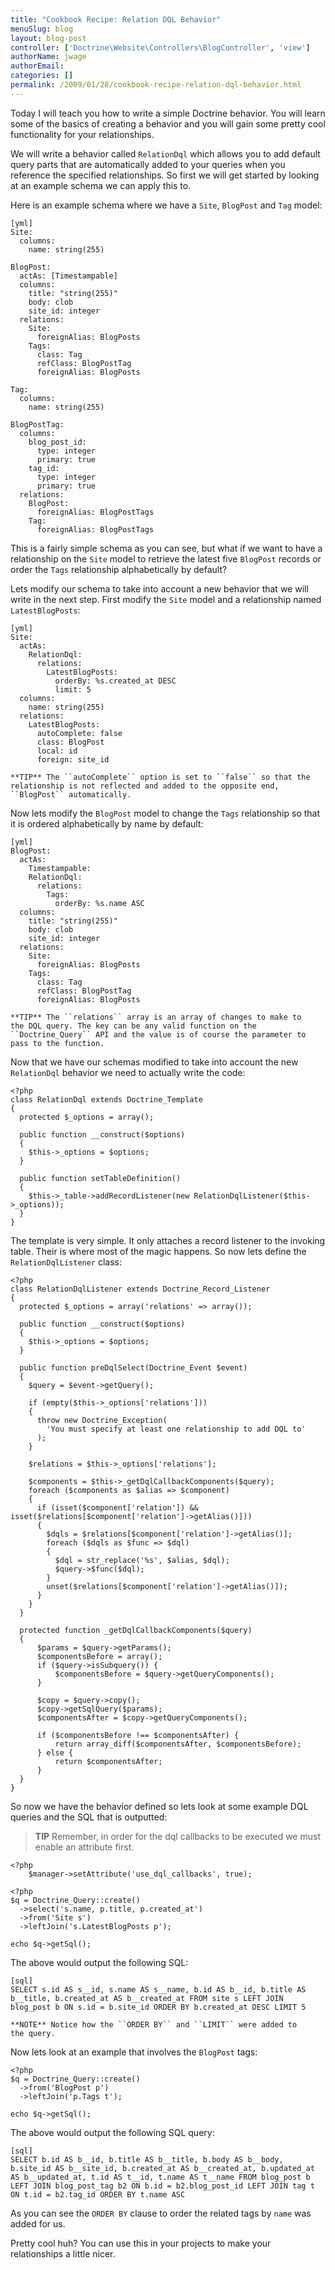 ```yaml
---
title: "Cookbook Recipe: Relation DQL Behavior"
menuSlug: blog
layout: blog-post
controller: ['Doctrine\Website\Controllers\BlogController', 'view']
authorName: jwage
authorEmail:
categories: []
permalink: /2009/01/28/cookbook-recipe-relation-dql-behavior.html
---
```

Today I will teach you how to write a simple Doctrine behavior. You will
learn some of the basics of creating a behavior and you will gain some
pretty cool functionality for your relationships.

We will write a behavior called `RelationDql` which allows you to add
default query parts that are automatically added to your queries when
you reference the specified relationships. So first we will get started
by looking at an example schema we can apply this to.

Here is an example schema where we have a `Site`, `BlogPost` and `Tag`
model:

    [yml]
    Site:
      columns:
        name: string(255)

    BlogPost:
      actAs: [Timestampable]
      columns:
        title: "string(255)"
        body: clob
        site_id: integer
      relations:
        Site:
          foreignAlias: BlogPosts
        Tags:
          class: Tag
          refClass: BlogPostTag
          foreignAlias: BlogPosts

    Tag:
      columns:
        name: string(255)

    BlogPostTag:
      columns:
        blog_post_id:
          type: integer
          primary: true
        tag_id:
          type: integer
          primary: true
      relations:
        BlogPost:
          foreignAlias: BlogPostTags
        Tag:
          foreignAlias: BlogPostTags

This is a fairly simple schema as you can see, but what if we want to
have a relationship on the `Site` model to retrieve the latest five
`BlogPost` records or order the `Tags` relationship alphabetically by
default?

Lets modify our schema to take into account a new behavior that we will
write in the next step. First modify the `Site` model and a relationship
named `LatestBlogPosts`:

    [yml]
    Site:
      actAs:
        RelationDql:
          relations:
            LatestBlogPosts:
              orderBy: %s.created_at DESC
              limit: 5
      columns:
        name: string(255)
      relations:
        LatestBlogPosts:
          autoComplete: false
          class: BlogPost
          local: id
          foreign: site_id

    **TIP** The ``autoComplete`` option is set to ``false`` so that the
    relationship is not reflected and added to the opposite end,
    ``BlogPost`` automatically.

Now lets modify the `BlogPost` model to change the `Tags` relationship
so that it is ordered alphabetically by name by default:

    [yml]
    BlogPost:
      actAs:
        Timestampable:
        RelationDql:
          relations:
            Tags:
              orderBy: %s.name ASC
      columns:
        title: "string(255)"
        body: clob
        site_id: integer
      relations:
        Site:
          foreignAlias: BlogPosts
        Tags:
          class: Tag
          refClass: BlogPostTag
          foreignAlias: BlogPosts

    **TIP** The ``relations`` array is an array of changes to make to
    the DQL query. The key can be any valid function on the
    ``Doctrine_Query`` API and the value is of course the parameter to
    pass to the function.

Now that we have our schemas modified to take into account the new
`RelationDql` behavior we need to actually write the code:

~~~~ {.sourceCode .php}
<?php
class RelationDql extends Doctrine_Template
{
  protected $_options = array();

  public function __construct($options)
  {
    $this->_options = $options;
  }

  public function setTableDefinition()
  {
    $this->_table->addRecordListener(new RelationDqlListener($this->_options));
  }
}
~~~~

The template is very simple. It only attaches a record listener to the
invoking table. Their is where most of the magic happens. So now lets
define the `RelationDqlListener` class:

~~~~ {.sourceCode .php}
<?php
class RelationDqlListener extends Doctrine_Record_Listener
{
  protected $_options = array('relations' => array());

  public function __construct($options)
  {
    $this->_options = $options;
  }

  public function preDqlSelect(Doctrine_Event $event)
  {
    $query = $event->getQuery();

    if (empty($this->_options['relations']))
    {
      throw new Doctrine_Exception(
        'You must specify at least one relationship to add DQL to'
      );
    }

    $relations = $this->_options['relations'];

    $components = $this->_getDqlCallbackComponents($query);
    foreach ($components as $alias => $component)
    {
      if (isset($component['relation']) && isset($relations[$component['relation']->getAlias()]))
      {
        $dqls = $relations[$component['relation']->getAlias()];
        foreach ($dqls as $func => $dql)
        {
          $dql = str_replace('%s', $alias, $dql);
          $query->$func($dql);
        }
        unset($relations[$component['relation']->getAlias()]);
      }
    }
  }

  protected function _getDqlCallbackComponents($query)
  {
      $params = $query->getParams();
      $componentsBefore = array();
      if ($query->isSubquery()) {
          $componentsBefore = $query->getQueryComponents();
      }

      $copy = $query->copy();
      $copy->getSqlQuery($params);
      $componentsAfter = $copy->getQueryComponents();

      if ($componentsBefore !== $componentsAfter) {
          return array_diff($componentsAfter, $componentsBefore);
      } else {
          return $componentsAfter;
      }
  }
}
~~~~

So now we have the behavior defined so lets look at some example DQL
queries and the SQL that is outputted:

> **TIP** Remember, in order for the dql callbacks to be executed we
> must enable an attribute first.

~~~~ {.sourceCode .php}
<?php
    $manager->setAttribute('use_dql_callbacks', true);
~~~~

~~~~ {.sourceCode .php}
<?php
$q = Doctrine_Query::create()
  ->select('s.name, p.title, p.created_at')
  ->from('Site s')
  ->leftJoin('s.LatestBlogPosts p');

echo $q->getSql();
~~~~

The above would output the following SQL:

    [sql]
    SELECT s.id AS s__id, s.name AS s__name, b.id AS b__id, b.title AS b__title, b.created_at AS b__created_at FROM site s LEFT JOIN blog_post b ON s.id = b.site_id ORDER BY b.created_at DESC LIMIT 5

    **NOTE** Notice how the ``ORDER BY`` and ``LIMIT`` were added to
    the query.

Now lets look at an example that involves the `BlogPost` tags:

~~~~ {.sourceCode .php}
<?php
$q = Doctrine_Query::create()
  ->from('BlogPost p')
  ->leftJoin('p.Tags t');

echo $q->getSql();
~~~~

The above would output the following SQL query:

    [sql]
    SELECT b.id AS b__id, b.title AS b__title, b.body AS b__body, b.site_id AS b__site_id, b.created_at AS b__created_at, b.updated_at AS b__updated_at, t.id AS t__id, t.name AS t__name FROM blog_post b LEFT JOIN blog_post_tag b2 ON b.id = b2.blog_post_id LEFT JOIN tag t ON t.id = b2.tag_id ORDER BY t.name ASC

As you can see the `ORDER BY` clause to order the related tags by `name`
was added for us.

Pretty cool huh? You can use this in your projects to make your
relationships a little nicer.

